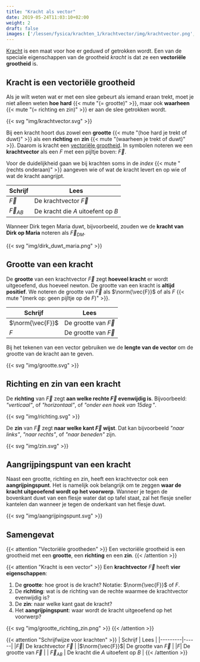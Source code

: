 ```yaml
---
title: "Kracht als vector"
date: 2019-05-24T11:03:10+02:00
weight: 2
draft: false
images: ['/lessen/fysica/krachten_1/krachtvector/img/krachtvector.png', '/lessen/fysica/krachten_1/krachtvector/img/dirk_duwt_maria.png', '/lessen/fysica/krachten_1/krachtvector/img/grootte.png', '/lessen/fysica/krachten_1/krachtvector/img/richting.png', '/lessen/fysica/krachten_1/krachtvector/img/zin.png', '/lessen/fysica/krachten_1/krachtvector/img/aangrijpingspunt.png', '/lessen/fysica/krachten_1/krachtvector/img/grootte_richting_zin.png']
---
```

[Kracht](../intro) is een maat voor hoe er geduwd of getrokken wordt. Een van
de speciale eigenschappen van de grootheid *kracht* is dat ze een **vectoriële
grootheid** is.

## Kracht is een vectoriële grootheid

Als je wilt weten wat er met een slee gebeurt als iemand eraan trekt, moet je
niet alleen weten **hoe hard** {{< mute "(= grootte)" >}}, maar ook **waarheen** {{< mute "(= richting en zin)" >}} er aan de slee getrokken wordt.

{{< svg "img/krachtvector.svg" >}}

Bij een kracht hoort dus zowel een **grootte**
{{< mute "(hoe hard je trekt of duwt)" >}} als een **richting** en **zin**
{{< mute "(waarheen je trekt of duwt)" >}}. Daarom is kracht een [vectoriële
grootheid](/lessen/wiskunde/vector_1/vectoriele_grootheden). In symbolen noteren we een **krachtvector** als een *F* met een
pijltje boven: $\vec{F}$.

Voor de duidelijkheid gaan we bij krachten soms in de *index* {{< mute "(rechts onderaan)" >}} aangeven wie of wat de kracht levert en op wie of wat de kracht aangrijpt.

| Schrijf | Lees |
|---------|------|
|$\vec{F}$| De krachtvector $\vec{F}$ |
| $\vec{F}_{AB}$ | De kracht die *A* uitoefent op *B* |

Wanneer Dirk tegen Maria duwt, bijvoorbeeld, zouden we de **kracht van Dirk op Maria** noteren als $\vec{F}_{DM}$.

{{< svg "img/dirk_duwt_maria.png" >}}

## Grootte van een kracht

De **grootte** van een krachtvector $\vec{F}$ zegt **hoeveel kracht** er wordt
uitgeoefend, dus hoeveel newton. De grootte van een kracht is **altijd positief**. We noteren de
grootte van $\vec{F}$ als $\norm{\vec{F}}$ of als $F$
{{< mute "(merk op: geen pijltje op de $F$)" >}}.

| Schrijf | Lees |
|---------|------|
|$\norm{\vec{F}}$| De grootte van $\vec{F}$ |
|$F$| De grootte van $\vec{F}$ |

Bij het tekenen van een
vector gebruiken we de **lengte van de vector** om de grootte van de kracht aan
te geven.

{{< svg "img/grootte.svg" >}}

## Richting en zin van een kracht

De **richting** van $\vec{F}$ zegt **aan welke rechte $\vec{F}$
evenwijdig is**. Bijvoorbeeld: *"verticaal"*, of
*"horizontaal"*, of *"onder een hoek van $15\deg$"*.

{{< svg "img/richting.svg" >}}

De **zin** van $\vec{F}$ zegt **naar welke kant $\vec{F}$ wijst**.
Dat kan bijvoorbeeld *"naar links"*, *"naar rechts"*, of *"naar beneden"* zijn.

{{< svg "img/zin.svg" >}}

## Aangrijpingspunt van een kracht

Naast een grootte, richting en zin, heeft een krachtvector ook een **aangrijpingspunt**.
Het is namelijk
ook belangrijk om te zeggen **waar de kracht uitgeoefend wordt op het
voorwerp**. Wanneer je tegen de bovenkant duwt van een flesje water dat op
tafel staat, zal het flesje sneller kantelen dan wanneer je tegen de onderkant
van het flesje duwt.

{{< svg "img/aangrijpingspunt.svg" >}}

## Samengevat
{{< attention "Vectoriële grootheden" >}}
Een vectoriële grootheid is een grootheid met een **grootte**, een **richting**
en een **zin**.
{{< /attention >}}

{{< attention "Kracht is een vector" >}}
Een **krachtvector** $\vec{F}$ heeft **vier eigenschappen**:

1. De **grootte**: hoe groot is de kracht? Notatie: $\norm{\vec{F}}$ of $F$.
2. De **richting**: wat is de richting van de rechte waarmee de krachtvector evenwijdig
   is?
3. De **zin**: naar welke kant gaat de kracht?
4. Het **aangrijpingspunt**: waar wordt de kracht uitgeoefend op het voorwerp?

{{< svg "img/grootte_richting_zin.png" >}}
{{< /attention >}}

{{< attention "Schrijfwijze voor krachten" >}}
| Schrijf | Lees |
|---------|------|
|$\vec{F}$| De krachtvector $\vec{F}$ |
|$\norm{\vec{F}}$| De grootte van $\vec{F}$ |
|$F$| De grootte van $\vec{F}$ |
| $\vec{F}_{AB}$ | De kracht die *A* uitoefent op *B* |
{{< /attention >}}
